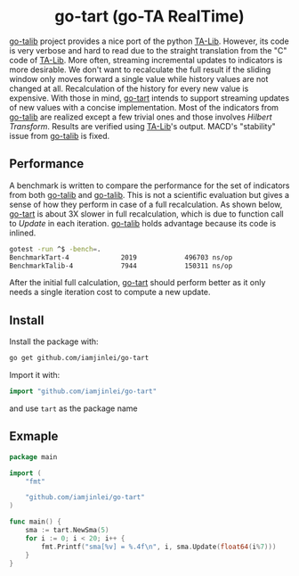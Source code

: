 <h1 align="center">go-tart (go-TA RealTime)</h1>

[go-talib](https://github.com/markcheno/go-talib) project provides a nice port of the python [TA-Lib](http://ta-lib.org/).
However, its code is very verbose and hard to read due to the straight translation from the "C" code of [TA-Lib](http://ta-lib.org/).
More often, streaming incremental updates to indicators is more desirable.
We don't want to recalculate the full result if the sliding window only moves forward a single value while history values are not changed at all.
Recalculation of the history for every new value is expensive.
With those in mind, [go-tart](https://github.com/iamjinlei/go-tart) intends to support streaming updates of new values with a concise implementation.
Most of the indicators from [go-talib](https://github.com/markcheno/go-talib) are realized except a few trivial ones and those involves *Hilbert Transform*.
Results are verified using [TA-Lib](http://ta-lib.org/)'s output.
MACD's "stability" issue from [go-talib](https://github.com/markcheno/go-talib) is fixed.

## Performance
A benchmark is written to compare the performance for the set of indicators from both [go-talib](https://github.com/markcheno/go-talib) and [go-talib](https://github.com/markcheno/go-talib).
This is not a scientific evaluation but gives a sense of how they perform in case of a full recalculation.
As shown below, [go-tart](https://github.com/iamjinlei/go-tart) is about 3X slower in full recalculation, which is due to function call to *Update* in each iteration.
[go-talib](https://github.com/markcheno/go-talib) holds advantage because its code is inlined.
```bash
gotest -run ^$ -bench=.
BenchmarkTart-4             2019            496703 ns/op
BenchmarkTalib-4            7944            150311 ns/op
```
After the initial full calculation, [go-tart](https://github.com/iamjinlei/go-tart) should perform better as it only needs a single iteration cost to compute a new update.

## Install

Install the package with:

```bash
go get github.com/iamjinlei/go-tart
```

Import it with:

```go
import "github.com/iamjinlei/go-tart"
```

and use `tart` as the package name

## Exmaple

```go
package main

import (
	"fmt"

	"github.com/iamjinlei/go-tart"
)

func main() {
	sma := tart.NewSma(5)
	for i := 0; i < 20; i++ {
		fmt.Printf("sma[%v] = %.4f\n", i, sma.Update(float64(i%7)))
	}
}
```
